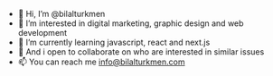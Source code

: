 - 👋 Hi, I’m @bilalturkmen
- 👀 I’m interested in digital marketing, graphic design and web development
- 🌱 I’m currently learning javascript, react and next.js
- 💞️ And i open to collaborate on who are interested in similar issues
- 📫 You can reach me info@bilalturkmen.com

<!---
bilalturkmen/bilalturkmen is a ✨ special ✨ repository because its `README.md` (this file) appears on your GitHub profile.
You can click the Preview link to take a look at your changes.
--->
